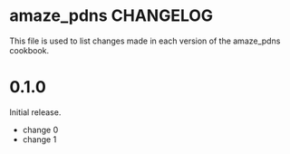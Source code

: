 # amaze_pdns CHANGELOG

This file is used to list changes made in each version of the amaze_pdns cookbook.

# 0.1.0

Initial release.

- change 0
- change 1

